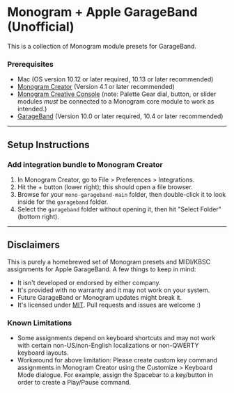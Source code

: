 # Monogram + Apple GarageBand (Unofficial)

This is a collection of Monogram module presets for GarageBand.

### Prerequisites ###

- Mac (OS version 10.12 or later required, 10.13 or later recommended)
- [Monogram Creator](https://monogramcc.com/download/) (Version 4.1 or later recommended)
- [Monogram Creative Console](https://monogramcc.com/) (note:  Palette Gear dial, button, or slider modules _must_ be connected to a Monogram core module to work as intended.)
- [GarageBand](https://www.apple.com/ca/mac/garageband/) (Version 10.0 or later required, 10.4 or later recommended)

---

## Setup Instructions ##

### Add integration bundle to Monogram Creator ###

1. In Monogram Creator, go to File > Preferences > Integrations.
2. Hit the + button (lower right); this should open a file browser.
3. Browse for your <code>mono-garageband-main</code> folder, then double-click it to look inside for the <code>garageband</code> folder.
4. Select the <code>garageband</code> folder without opening it, then hit "Select Folder" (bottom right).

---

## Disclaimers ##

This is purely a homebrewed set of Monogram presets and MIDI/KBSC assignments for Apple GarageBand. A few things to keep in mind:

- It isn't developed or endorsed by either company. 
- It's provided with no warranty and it may not work on your system.
- Future GarageBand or Monogram updates might break it.
- It's licensed under <a href="https://opensource.org/licenses/MIT">MIT</a>. Pull requests and issues are welcome :)

### Known Limitations ###

- Some assignments depend on keyboard shortcuts and may not work with certain non-US/non-English localizations or non-QWERTY keyboard layouts.
- Workaround for above limitation: Please create custom key command assignments in Monogram Creator using the Customize > Keyboard Mode dialogue. For example, assign the Spacebar to a key/button in order to create a Play/Pause command.
